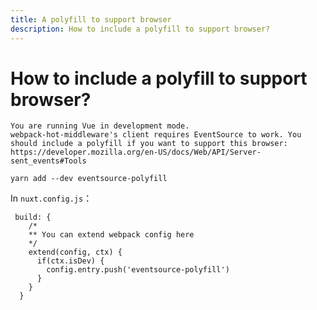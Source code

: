 ```yaml
---
title: A polyfill to support browser
description: How to include a polyfill to support browser?
---
```


# How to include a polyfill to support browser?

```
You are running Vue in development mode.
webpack-hot-middleware's client requires EventSource to work. You should include a polyfill if you want to support this browser: https://developer.mozilla.org/en-US/docs/Web/API/Server-sent_events#Tools
```

```
yarn add --dev eventsource-polyfill
```
In `nuxt.config.js`：

```
 build: {
    /*
    ** You can extend webpack config here
    */
    extend(config, ctx) {
      if(ctx.isDev) {
        config.entry.push('eventsource-polyfill')
      }
    }
  }
```
